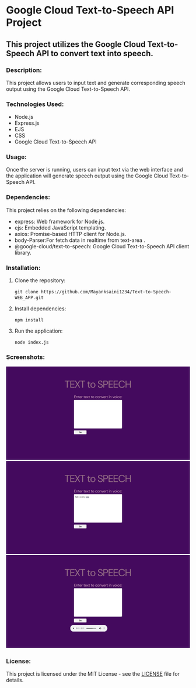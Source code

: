 # Google Cloud Text-to-Speech API Project

## This project utilizes the Google Cloud Text-to-Speech API to convert text into speech.

### Description:
This project allows users to input text and generate corresponding speech output using the Google Cloud Text-to-Speech API.

### Technologies Used:
- Node.js
- Express.js
- EJS
- CSS
- Google Cloud Text-to-Speech API

### Usage:
Once the server is running, users can input text via the web interface and the application will generate speech output using the Google Cloud Text-to-Speech API.

### Dependencies:
This project relies on the following dependencies:
- express: Web framework for Node.js.
- ejs: Embedded JavaScript templating.
- axios: Promise-based HTTP client for Node.js.
- body-Parser:For fetch data in realtime from text-area .
- @google-cloud/text-to-speech: Google Cloud Text-to-Speech API client library.

### Installation:
1. Clone the repository:
   ```
   git clone https://github.com/Mayanksaini1234/Text-to-Speech-WEB_APP.git
   ```
2. Install dependencies:
   ```
   npm install
   ```
3. Run the application:
   ```
   node index.js
   ```
### Screenshots:
![app](https://github.com/Mayanksaini1234/Text-to-Speech-WEB_APP/blob/master/screenshots/Screenshot_24-3-2024_205919_localhost.jpeg)
![app](https://github.com/Mayanksaini1234/Text-to-Speech-WEB_APP/blob/master/screenshots/Screenshot_24-3-2024_205942_localhost.jpeg)
![app](https://github.com/Mayanksaini1234/Text-to-Speech-WEB_APP/blob/master/screenshots/Screenshot_24-3-2024_205959_localhost.jpeg) 

### License:
This project is licensed under the MIT License - see the [LICENSE](LICENSE) file for details.

